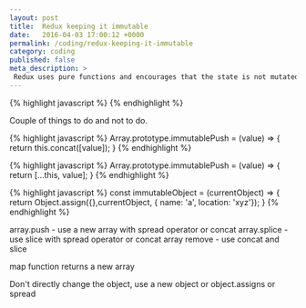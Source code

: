 ```yaml
---
layout: post
title:  Redux keeping it immutable
date:   2016-04-03 17:00:12 +0000
permalink: /coding/redux-keeping-it-immutable
category: coding
published: false
meta_description: >
 Redux uses pure functions and encourages that the state is not mutated.
---
```

{% highlight javascript %}
{% endhighlight %}

Couple of things to do and not to do.

{% highlight javascript %}
Array.prototype.immutablePush = (value) => {
	return this.concat([value]);
}
{% endhighlight %}

{% highlight javascript %}
Array.prototype.immutablePush = (value) => {
	return [...this, value];
}
{% endhighlight %}

{% highlight javascript %}
const immutableObject = (currentObject) => {
	return Object.assign({},currentObject, { name: 'a', location: 'xyz'});
}
{% endhighlight %}

array.push - use a new array with spread operator or concat
array.splice - use slice with spread operator or concat
array remove - use concat and slice

map function returns a new array

Don't directly change the object, use a new object or object.assigns or spread
